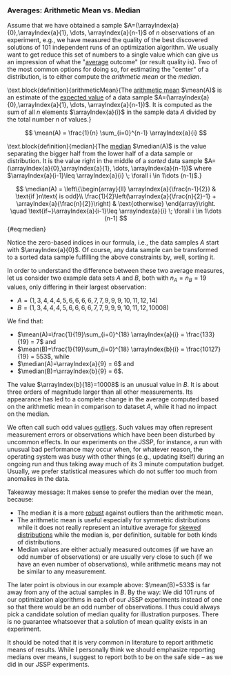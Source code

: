### Averages: Arithmetic Mean vs. Median

Assume that we have obtained a sample&nbsp;$A=(\arrayIndex{a}{0},\arrayIndex{a}{1}, \dots, \arrayIndex{a}{n-1}$ of $n$&nbsp;observations of an experiment, e.g., we have measured the quality of the best discovered solutions of 101 independent runs of an optimization algorithm.
We usually want to get reduce this set of numbers to a single value which can give us an impression of what the "[average](http://en.wikipedia.org/wiki/Average) outcome" (or result quality is).
Two of the most common options for doing so, for estimating the "center" of a distribution, is to either compute the *arithmetic mean* or the *median*.

\text.block{definition}{arithmeticMean}{The [arithmetic mean](http://en.wikipedia.org/wiki/Arithmetic_mean) $\mean(A)$ is an estimate of the [expected value](http://en.wikipedia.org/wiki/Expected_value) of a data sample $A=(\arrayIndex{a}{0},\arrayIndex{a}{1}, \dots, \arrayIndex{a}{n-1})$. It is computed as the sum of all&nbsp;$n$ elements&nbsp;$\arrayIndex{a}{i}$ in the sample data&nbsp;$A$ divided by the total number&nbsp;$n$ of values.}

$$ \mean(A) = \frac{1}{n} \sum_{i=0}^{n-1} \arrayIndex{a}{i} $$
 
\text.block{definition}{median}{The [median](http://en.wikipedia.org/wiki/Median) $\median(A)$ is the value separating the bigger half from the lower half of a data sample or distribution. It is the value right in the middle of a *sorted* data sample $A=(\arrayIndex{a}{0},\arrayIndex{a}{1}, \dots, \arrayIndex{a}{n-1})$ where $\arrayIndex{a}{i-1}\leq \arrayIndex{a}{i} \; \forall i \in 1\dots (n-1)$.}

$$ \median(A) = \left\{\begin{array}{ll}
\arrayIndex{a}{\frac{n-1}{2}} & \text{if }n\text{ is odd}\\
\frac{1}{2}\left(\arrayIndex{a}{\frac{n}{2}-1} + \arrayIndex{a}{\frac{n}{2}}\right) & \text{otherwise}
\end{array}\right. \quad \text{if~}\arrayIndex{a}{i-1}\leq \arrayIndex{a}{i} \; \forall i \in 1\dots (n-1) $$ {#eq:median}

Notice the zero-based indices in our formula, i.e., the data samples&nbsp;$A$ start with&nbsp;$\arrayIndex{a}{0}$.
Of course, any data sample can be transformed to a sorted data sample fulfilling the above constraints by, well, sorting it.

In order to understand the difference between these two average measures, let us consider two example data sets&nbsp;$A$ and&nbsp;$B$, both with $n_A=n_B=19$ values, only differing in their largest observation:

- $A=(1, 3, 4, 4, 4, 5, 6, 6, 6, 6, 7, 7, 9, 9, 9, 10, 11, 12, 14)$
- $B=(1, 3, 4, 4, 4, 5, 6, 6, 6, 6, 7, 7, 9, 9, 9, 10, 11, 12, 10008)$

We find that:

- $\mean(A)=\frac{1}{19}\sum_{i=0}^{18} \arrayIndex{a}{i} = \frac{133}{19} = 7$ and
- $\mean(B)=\frac{1}{19}\sum_{i=0}^{18} \arrayIndex{b}{i} = \frac{10127}{19} = 553$, while
- $\median(A)=\arrayIndex{a}{9} = 6$ and
- $\median(B)=\arrayIndex{b}{9} = 6$.

The value $\arrayIndex{b}{18}=10008$ is an unusual value in&nbsp;$B$.
It is about three orders of magnitude larger than all other measurements.
Its appearance has led to a complete change in the average computed based on the arithmetic mean in comparison to dataset&nbsp;$A$, while it had no impact on the median.

We often call such odd values [outliers](http://en.wikipedia.org/wiki/Outlier).
Such values may often represent measurement errors or observations which have been been disturbed by uncommon effects.
In our experiments on the JSSP, for instance, a run with unusual bad performance may occur when, for whatever reason, the operating system was busy with other things (e.g., updating itself) during an ongoing run and thus taking away much of its 3 minute computation budget.
Usually, we prefer statistical measures which do not suffer too much from anomalies in the data.

Takeaway message: It makes sense to prefer the median over the mean, because:

- The median it is a more [robust](http://en.wikipedia.org/wiki/Robust_statistics) against outliers than the arithmetic mean.
- The arithmetic mean is useful especially for symmetric distributions while it does not really represent an intuitive average for [skewed distributions](http://en.wikipedia.org/wiki/Skewness) while the median is, per definition, suitable for both kinds of distributions.
- Median values are either actually measured outcomes (if we have an odd number of observations) or are usually very close to such (if we have an even number of observations), while arithmetic means may not be similar to any measurement.

The later point is obvious in our example above: $\mean(B)=533$ is far away from any of the actual samples in&nbsp;$B$.
By the way: We did 101 runs of our optimization algorithms in each of our JSSP experiments instead of one so that there would be an odd number of observations.
I thus could always pick a candidate solution of median quality for illustration purposes.
There is no guarantee whatsoever that a solution of mean quality exists in an experiment.

It should be noted that it is very common in literature to report arithmetic means of results.
While I personally think we should emphasize reporting medians over means, I suggest to report both to be on the safe side &ndash; as we did in our JSSP experiments.
